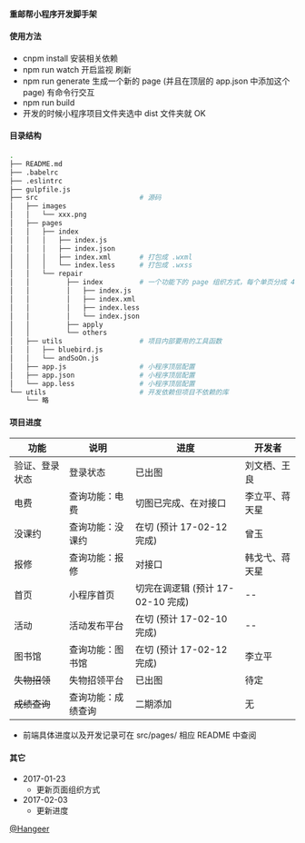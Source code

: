 #### 重邮帮小程序开发脚手架

#### 使用方法
+   cnpm install 安装相关依赖
+   npm run watch 开启监视 刷新
+   npm run generate 生成一个新的 page (并且在顶层的 app.json 中添加这个 page) 有命令行交互
+   npm run build
+   开发的时候小程序项目文件夹选中 dist 文件夹就 OK

#### 目录结构

```bash
.
├── README.md
├── .babelrc
├── .eslintrc
├── gulpfile.js
├── src                         # 源码
│   ├── images
│   │   └── xxx.png
│   ├── pages
│   │   ├── index
│   │   │   ├── index.js
│   │   │   ├── index.json
│   │   │   ├── index.xml       # 打包成 .wxml
│   │   │   └── index.less      # 打包成 .wxss
│   │   └── repair
│   │         ├── index         # 一个功能下的 page 组织方式，每个单页分成 4 部分，放到以功能命名的文件夹下
│   │         │   ├── index.js
│   │         │   ├── index.xml
│   │         │   ├── index.less
│   │         │   └── index.json
│   │         ├── apply
│   │         └── others
│   ├── utils                   # 项目内部要用的工具函数
│   │   ├── bluebird.js
│   │   └── andSoOn.js
│   ├── app.js                  # 小程序顶层配置
│   ├── app.json                # 小程序顶层配置
│   └── app.less                # 小程序顶层配置
└── utils                       # 开发依赖但项目不依赖的库
    └── 略
```

#### 项目进度
| 功能 | 说明 | 进度 | 开发者 |
| --- | --- | --- | --- |
| 验证、登录状态 | 登录状态 | 已出图 | 刘文栖、王良 |
| 电费 | 查询功能：电费 | 切图已完成、在对接口 | 李立平、蒋天星 |
| 没课约 | 查询功能：没课约 | 在切 (预计 17-02-12 完成) | 曾玉 |
| 报修 | 查询功能：报修 | 对接口 | 韩戈弋、蒋天星 |
| 首页 | 小程序首页 | 切完在调逻辑 (预计 17-02-10 完成) | -- |
| 活动 | 活动发布平台 | 在切 (预计 17-02-10 完成) | -- |
| 图书馆 | 查询功能：图书馆 | 在切 (预计 17-02-12 完成) | 李立平 |
| <del>失物招领</del> | 失物招领平台 | 已出图 | 待定 |
| <del>成绩查询</del> | 查询功能：成绩查询 | 二期添加 | 无 |

+ 前端具体进度以及开发记录可在 src/pages/ 相应 README 中查阅

#### 其它
+ 2017-01-23
  - 更新页面组织方式
+ 2017-02-03
  - 更新进度

[@Hangeer](https://github.com/Hangeer)
